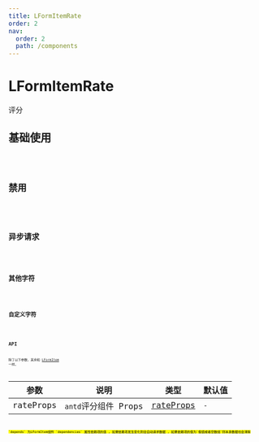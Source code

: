 ```yaml
---
title: LFormItemRate
order: 2
nav:
  order: 2
  path: /components
---
```


# LFormItemRate

评分

## 基础使用

<code src='./demos/Demo1.tsx'>

## 禁用

<code src='./demos/Demo2.tsx'>

## 异步请求

<code src='./demos/Demo3.tsx'>

## 其他字符

<code src='./demos/Demo4.tsx'>

## 自定义字符

<code src='./demos/Demo5.tsx'>

## API

除了以下参数，其余和 [LFormItem](/components/form-item) 一样。

| 参数 | 说明 | 类型 | 默认值 |
| --- | --- | --- | --- |
| rateProps | `antd`评分组件 Props | [rateProps](https://4x.ant.design/components/rate-cn/#API) | `-` |

<mark>
`depends` 为LFormItem组件 `dependencies` 属性依赖项的值 , 如果依赖项发生变化则会自动请求数据 , 如果依赖项的值为`假值或者空数组`则本身数据也会清除
<mark/>
